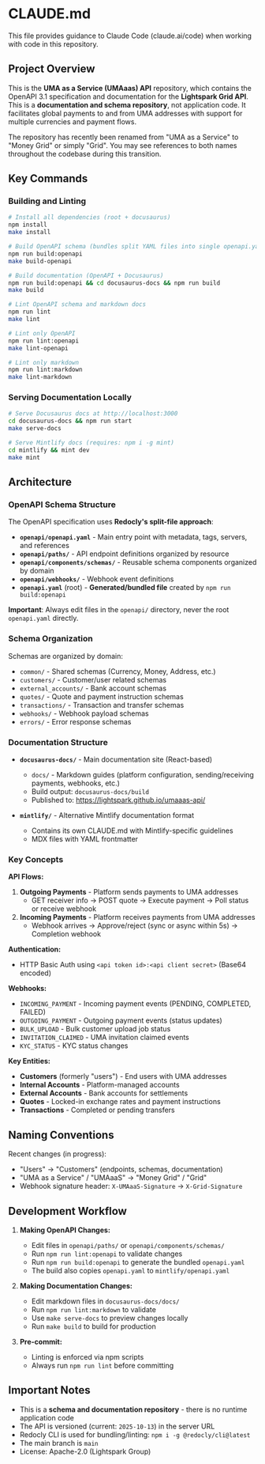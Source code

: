 # CLAUDE.md

This file provides guidance to Claude Code (claude.ai/code) when working with code in this repository.

## Project Overview

This is the **UMA as a Service (UMAaas) API** repository, which contains the OpenAPI 3.1 specification and documentation for the **Lightspark Grid API**. This is a **documentation and schema repository**, not application code. It facilitates global payments to and from UMA addresses with support for multiple currencies and payment flows.

The repository has recently been renamed from "UMA as a Service" to "Money Grid" or simply "Grid". You may see references to both names throughout the codebase during this transition.

## Key Commands

### Building and Linting

```bash
# Install all dependencies (root + docusaurus)
npm install
make install

# Build OpenAPI schema (bundles split YAML files into single openapi.yaml)
npm run build:openapi
make build-openapi

# Build documentation (OpenAPI + Docusaurus)
npm run build:openapi && cd docusaurus-docs && npm run build
make build

# Lint OpenAPI schema and markdown docs
npm run lint
make lint

# Lint only OpenAPI
npm run lint:openapi
make lint-openapi

# Lint only markdown
npm run lint:markdown
make lint-markdown
```

### Serving Documentation Locally

```bash
# Serve Docusaurus docs at http://localhost:3000
cd docusaurus-docs && npm run start
make serve-docs

# Serve Mintlify docs (requires: npm i -g mint)
cd mintlify && mint dev
make mint
```

## Architecture

### OpenAPI Schema Structure

The OpenAPI specification uses **Redocly's split-file approach**:

- **`openapi/openapi.yaml`** - Main entry point with metadata, tags, servers, and references
- **`openapi/paths/`** - API endpoint definitions organized by resource
- **`openapi/components/schemas/`** - Reusable schema components organized by domain
- **`openapi/webhooks/`** - Webhook event definitions
- **`openapi.yaml`** (root) - **Generated/bundled file** created by `npm run build:openapi`

**Important**: Always edit files in the `openapi/` directory, never the root `openapi.yaml` directly.

### Schema Organization

Schemas are organized by domain:

- `common/` - Shared schemas (Currency, Money, Address, etc.)
- `customers/` - Customer/user related schemas
- `external_accounts/` - Bank account schemas
- `quotes/` - Quote and payment instruction schemas
- `transactions/` - Transaction and transfer schemas
- `webhooks/` - Webhook payload schemas
- `errors/` - Error response schemas

### Documentation Structure

- **`docusaurus-docs/`** - Main documentation site (React-based)
  - `docs/` - Markdown guides (platform configuration, sending/receiving payments, webhooks, etc.)
  - Build output: `docusaurus-docs/build`
  - Published to: <https://lightspark.github.io/umaaas-api/>

- **`mintlify/`** - Alternative Mintlify documentation format
  - Contains its own CLAUDE.md with Mintlify-specific guidelines
  - MDX files with YAML frontmatter

### Key Concepts

**API Flows:**

1. **Outgoing Payments** - Platform sends payments to UMA addresses
   - GET receiver info → POST quote → Execute payment → Poll status or receive webhook
2. **Incoming Payments** - Platform receives payments from UMA addresses
   - Webhook arrives → Approve/reject (sync or async within 5s) → Completion webhook

**Authentication:**

- HTTP Basic Auth using `<api token id>:<api client secret>` (Base64 encoded)

**Webhooks:**

- `INCOMING_PAYMENT` - Incoming payment events (PENDING, COMPLETED, FAILED)
- `OUTGOING_PAYMENT` - Outgoing payment events (status updates)
- `BULK_UPLOAD` - Bulk customer upload job status
- `INVITATION_CLAIMED` - UMA invitation claimed events
- `KYC_STATUS` - KYC status changes

**Key Entities:**

- **Customers** (formerly "users") - End users with UMA addresses
- **Internal Accounts** - Platform-managed accounts
- **External Accounts** - Bank accounts for settlements
- **Quotes** - Locked-in exchange rates and payment instructions
- **Transactions** - Completed or pending transfers

## Naming Conventions

Recent changes (in progress):

- "Users" → "Customers" (endpoints, schemas, documentation)
- "UMA as a Service" / "UMAaaS" → "Money Grid" / "Grid"
- Webhook signature header: `X-UMAaaS-Signature` → `X-Grid-Signature`

## Development Workflow

1. **Making OpenAPI Changes:**
   - Edit files in `openapi/paths/` or `openapi/components/schemas/`
   - Run `npm run lint:openapi` to validate changes
   - Run `npm run build:openapi` to generate the bundled `openapi.yaml`
   - The build also copies `openapi.yaml` to `mintlify/openapi.yaml`

2. **Making Documentation Changes:**
   - Edit markdown files in `docusaurus-docs/docs/`
   - Run `npm run lint:markdown` to validate
   - Use `make serve-docs` to preview changes locally
   - Run `make build` to build for production

3. **Pre-commit:**
   - Linting is enforced via npm scripts
   - Always run `npm run lint` before committing

## Important Notes

- This is a **schema and documentation repository** - there is no runtime application code
- The API is versioned (current: `2025-10-13`) in the server URL
- Redocly CLI is used for bundling/linting: `npm i -g @redocly/cli@latest`
- The main branch is `main`
- License: Apache-2.0 (Lightspark Group)
